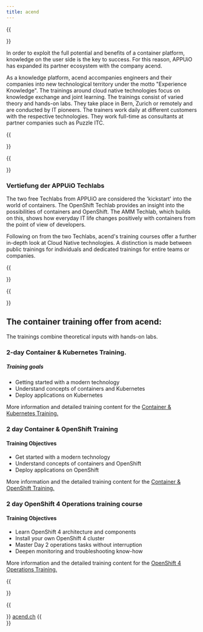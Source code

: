 ```yaml
---
title: acend
---
```

{{<section class="techlab-hero" header="images/header.svg">}}

In order to exploit the full potential and benefits of a container platform, knowledge on the user side is the key to success. For this reason, APPUiO has expanded its partner ecosystem with the company acend.

As a knowledge platform, acend accompanies engineers and their companies into new technological territory under the motto "Experience Knowledge". The trainings around cloud native technologies focus on knowledge exchange and joint learning. The trainings consist of varied theory and hands-on labs. They take place in Bern, Zurich or remotely and are conducted by IT pioneers.
The trainers work daily at different customers with the respective technologies. They work full-time as consultants at partner companies such as Puzzle ITC.

{{</section>}}

{{<section class="darkblue">}}

### Vertiefung der APPUiO Techlabs

The two free Techlabs from APPUiO are considered the 'kickstart' into the world of containers. The OpenShift Techlab provides an insight into the possibilities of containers and OpenShift. The AMM Techlab, which builds on this, shows how everyday IT life changes positively with containers from the point of view of developers.

Following on from the two Techlabs, acend's training courses offer a further in-depth look at Cloud Native technologies. A distinction is made between public trainings for individuals and dedicated trainings for entire teams or companies.

{{</section>}}

{{<section class="cyan lab-content">}}

## The container training offer from acend:

The trainings combine theoretical inputs with hands-on labs. 

### 2-day Container & Kubernetes Training.

  ##### Training goals

  * Getting started with a modern technology
  * Understand concepts of containers and Kubernetes
  * Deploy applications on Kubernetes

More information and detailed training content for the [Container & Kubernetes Training.](https://acend.ch/trainings/container-kubernetes-basic/) 

### 2 day Container & OpenShift Training

  #### Training Objectives

  * Get started with a modern technology
  * Understand concepts of containers and OpenShift
  * Deploy applications on OpenShift 
    
More information and the detailed training content for the [Container & OpenShift Training.](https://acend.ch/trainings/openshift/) 

### 2 day OpenShift 4 Operations training course

  #### Training Objectives

  * Learn OpenShift 4 architecture and components
  * Install your own OpenShift 4 cluster
  * Master Day 2 operations tasks without interruption
  * Deepen monitoring and troubleshooting know-how 
    
More information and the detailed training content for the [OpenShift 4 Operations Training.](https://acend.ch/trainings/openshift4ops/)

{{</section>}}  

{{<section>}}
<a href="https://acend.ch/" target="_blank" class="button is-primary is-fullwidth mw-400">acend.ch</a>
{{</section>}}